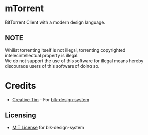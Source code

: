 # mTorrent
BitTorrent Client with a modern design language.

## NOTE
Whilist torrenting itself is not illegal, torrenting copyrighted intelecintellectual property is illegal. </br>
We do not support the use of this software for illegal means hereby discourage users of this software of doing so.

# Credits
* [Creative Tim](https://github.com/creativetimofficial) - For [blk-design-system](https://github.com/creativetimofficial/blk-design-system)

## Licensing
* [MIT License](https://github.com/ZhongDev/mTorrent/blob/master/view/LICENSE) for blk-design-system